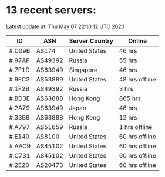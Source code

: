 # 13 recent servers:

Latest update at: Thu May 07 22:10:12 UTC 2020

| ID | ASN | Server Country | Online |
| -- | --- | -------------- | ------ |
| #.D09B | AS174 | United States | 46 hrs |
| #.97AF | AS49392 | Russia | 55 hrs |
| #.7F1D | AS63949 | Singapore | 46 hrs |
| #.9FC3 | AS53889 | United States | 48 hrs offline |
| #.1F2B | AS49392 | Russia | 3 hrs |
| #.BD3E | AS63888 | Hong Kong | 865 hrs |
| #.2A79 | AS63949 | Japan | 46 hrs |
| #.33B9 | AS63888 | Hong Kong | 12 hrs |
| #.A797 | AS51659 | Russia | 1 hrs offline |
| #.E140 | AS8100 | United States | 60 hrs offline |
| #.AAC9 | AS45102 | United States | 60 hrs offline |
| #.C731 | AS45102 | United States | 60 hrs offline |
| #.2E20 | AS20473 | United States | 60 hrs offline |

